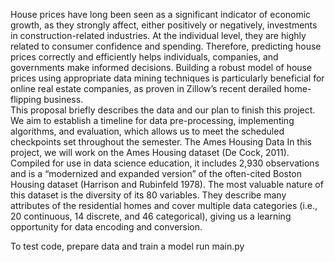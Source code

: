 House prices have long been seen as a significant indicator of economic growth, as they strongly affect, either positively or negatively, investments in construction-related industries. At the individual level, they are highly related to consumer confidence and spending.
Therefore, predicting house prices correctly and efficiently helps individuals, companies, and governments make informed decisions. Building a robust model of house prices using appropriate data mining techniques is particularly beneficial for online real estate companies, as proven in Zillow’s recent derailed home-flipping business.  
	This proposal briefly describes the data and our plan to finish this project. We aim to establish a timeline for data pre-processing, implementing algorithms, and evaluation, which allows us to meet the scheduled checkpoints set throughout the semester. 
The Ames Housing Data
In this project, we will work on the Ames Housing dataset (De Cock, 2011). Compiled for use in data science education, it includes 2,930 observations and is a “modernized and expanded
version” of the often-cited Boston Housing dataset (Harrison and Rubinfeld 1978). The most valuable nature of this dataset is the diversity of its 80 variables. They describe many attributes of the residential homes and cover multiple data categories (i.e., 20 continuous, 14 discrete, and 46 categorical), giving us a learning opportunity for data encoding and conversion. 

To test code, prepare data and train a model run main.py
